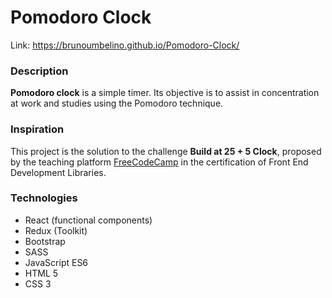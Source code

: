 # Pomodoro Clock 
Link: https://brunoumbelino.github.io/Pomodoro-Clock/
### Description
**Pomodoro clock** is a simple timer. Its objective is to assist in concentration at work and studies using the Pomodoro technique. 
### Inspiration
This project is the solution to the challenge **Build at 25 + 5 Clock**, proposed by the teaching platform [FreeCodeCamp](https://www.freecodecamp.org/) in the certification of Front End Development Libraries. 
### Technologies
- React (functional components)
- Redux (Toolkit)
- Bootstrap
- SASS
- JavaScript ES6
- HTML 5
- CSS 3

